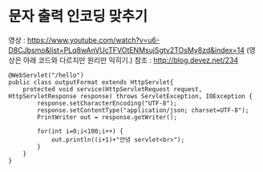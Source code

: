 # 문자 출력 인코딩 맞추기
영상 : https://www.youtube.com/watch?v=u6-D8CJbsmo&list=PLq8wAnVUcTFVOtENMsujSgtv2TOsMy8zd&index=14 (영상은 아래 코드와 다르지만 원리만 익히기.)
참조 : http://blog.devez.net/234  

```
@WebServlet("/hello")
public class outputFormat extends HttpServlet{
	protected void service(HttpServletRequest request, HttpServletResponse response) throws ServletException, IOException {
		response.setCharacterEncoding("UTF-8");
		response.setContentType("application/json; charset=UTF-8");
		PrintWriter out = response.getWriter();
		
		for(int i=0;i<100;i++) {
			out.println((i+1)+"안녕 servlet<br>");
		}
	}
}
```
